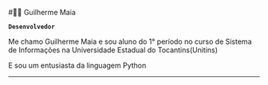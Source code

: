 #🧑‍💻 Guilherme Maia

**`Desenvolvedor`**

Me chamo Guilherme Maia e sou aluno do 1° período no curso de Sistema de Informações na Universidade Estadual do Tocantins(Unitins)

E sou um entusiasta da linguagem Python



---
